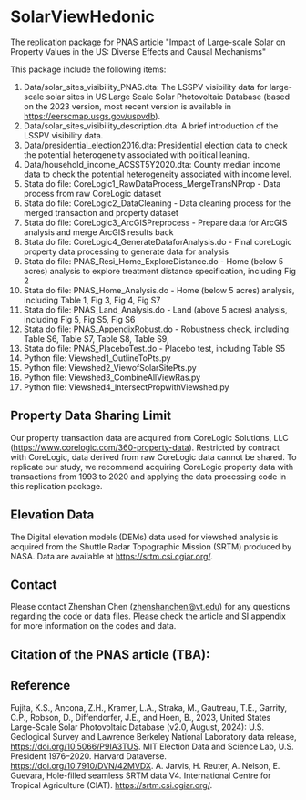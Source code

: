 # SolarViewHedonic
The replication package for PNAS article "Impact of Large-scale Solar on Property Values in the US: Diverse Effects and Causal Mechanisms"

This package include the following items:
1. Data/solar_sites_visibility_PNAS.dta: The LSSPV visibility data for large-scale solar sites in US Large Scale Solar Photovoltaic Database (based on the 2023 version, most recent version is available in https://eerscmap.usgs.gov/uspvdb).
2. Data/solar_sites_visibility_description.dta: A brief introduction of the LSSPV visibility data.
3. Data/presidential_election2016.dta: Presidential election data to check the potential heterogeneity associated with political leaning.
4. Data/household_income_ACSST5Y2020.dta: County median income data to check the potential heterogeneity associated with income level. 
5. Stata do file: CoreLogic1_RawDataProcess_MergeTransNProp - Data process from raw CoreLogic dataset
6. Stata do file: CoreLogic2_DataCleaning - Data cleaning process for the merged transaction and property dataset
7. Stata do file: CoreLogic3_ArcGISPreprocess - Prepare data for ArcGIS analysis and merge ArcGIS results back
8. Stata do file: CoreLogic4_GenerateDataforAnalysis.do - Final coreLogic property data processing to generate data for analysis
9. Stata do file: PNAS_Resi_Home_ExploreDistance.do - Home (below 5 acres) analysis to explore treatment distance specification, including Fig 2
10. Stata do file: PNAS_Home_Analysis.do - Home (below 5 acres) analysis, including Table 1, Fig 3, Fig 4, Fig S7
11. Stata do file: PNAS_Land_Analysis.do - Land (above 5 acres) analysis, including Fig 5, Fig S5, Fig S6 
12. Stata do file: PNAS_AppendixRobust.do - Robustness check, including Table S6, Table S7, Table S8, Table S9,
13. Stata do file: PNAS_PlaceboTest.do - Placebo test, including Table S5
14. Python file: Viewshed1_OutlineToPts.py
15. Python file: Viewshed2_ViewofSolarSitePts.py
16. Python file: Viewshed3_CombineAllViewRas.py
17. Python file: Viewshed4_IntersectPropwithViewshed.py

## Property Data Sharing Limit
Our property transaction data are acquired from CoreLogic Solutions, LLC (https://www.corelogic.com/360-property-data). Restricted by contract with CoreLogic, data derived from raw CoreLogic data cannot be shared. To replicate our study, we recommend acquiring CoreLogic property data with transactions from 1993 to 2020 and applying the data processing code in this replication package.

## Elevation Data
The Digital elevation models (DEMs) data used for viewshed analysis is acquired from the Shuttle Radar Topographic Mission (SRTM) produced by NASA. Data are available at https://srtm.csi.cgiar.org/.

## Contact
Please contact Zhenshan Chen (zhenshanchen@vt.edu) for any questions regarding the code or data files. Please check the article and SI appendix for more information on the codes and data.

## Citation of the PNAS article (TBA):

## Reference
Fujita, K.S., Ancona, Z.H., Kramer, L.A., Straka, M., Gautreau, T.E., Garrity, C.P., Robson, D., Diffendorfer, J.E., and Hoen, B., 2023, United States Large-Scale Solar Photovoltaic Database (v2.0, August, 2024): U.S. Geological Survey and Lawrence Berkeley National Laboratory data release, https://doi.org/10.5066/P9IA3TUS.
MIT Election Data and Science Lab, U.S. President 1976–2020. Harvard Dataverse. https://doi.org/10.7910/DVN/42MVDX. 
A. Jarvis, H. Reuter, A. Nelson, E. Guevara, Hole-filled seamless SRTM data V4. International Centre for Tropical Agriculture (CIAT). https://srtm.csi.cgiar.org/. 
